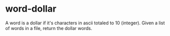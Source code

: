 # word-dollar
A word is a dollar if it's characters in ascii totaled to 10 (integer). Given a list of words in a file, return the dollar words.

